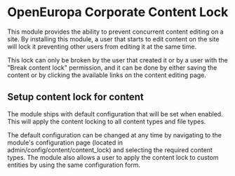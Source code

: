 # OpenEuropa Corporate Content Lock

This module provides the ability to prevent concurrent content editing on a site.
By installing this module, a user that starts to edit content on the site will lock it preventing other users from
editing it at the same time.

This lock can only be broken by the user that created it or by a user with the "Break content lock" permission, and it
can be done by either saving the content or by clicking the available links on the content editing page.

## Setup content lock for content

The module ships with default configuration that will be set when enabled. This will apply the content locking to
all content types and file types.

The default configuration can be changed at any time by navigating to the module's configuration page
(located in admin/config/content/content_lock) and selecting the required content types.
The module also allows a user to apply the content lock to custom entities by using the same configuration form.

